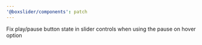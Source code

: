 ```yaml
---
'@boxslider/components': patch
---
```


Fix play/pause button state in slider controls when using the pause on hover option
